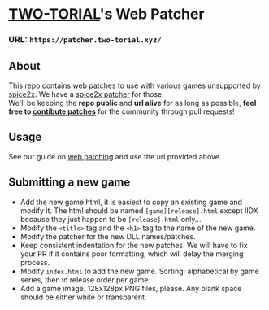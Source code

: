# [TWO-TORIAL](https://two-torial.xyz)'s Web Patcher

### URL: `https://patcher.two-torial.xyz/`

## About

This repo contains web patches to use with various games unsupported by [spice2x](https://spice2x.github.io/). We have a [spice2x patcher](https://github.com/two-torial/sp2xpatcher/) for those.   
We'll be keeping the **repo public** and **url alive** for as long as possible, **feel free to [contibute patches](CONTRIBUTING.md)** for the community through pull requests!

## Usage

See our guide on [web patching](https://two-torial.xyz/extras/patchweb/) and use the url provided above.

## Submitting a new game

- Add the new game html, it is easiest to copy an existing game and modify it.
  The html should be named `[game][release].html` except IIDX because they just
  happen to be `[release].html` only...
- Modify the `<title>` tag and the `<h1>` tag to the name of the new game.
- Modify the patcher for the new DLL names/patches.
- Keep consistent indentation for the new patches. We will have to fix your PR if
  it contains poor formatting, which will delay the merging process.
- Modify `index.html` to add the new game. Sorting: alphabetical by game series,
  then in release order per game.
- Add a game image. 128x128px PNG files, please. Any blank space should be
  either white or transparent.